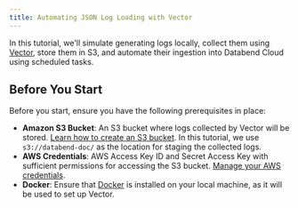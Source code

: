 ```yaml
---
title: Automating JSON Log Loading with Vector
---
```


In this tutorial, we'll simulate generating logs locally, collect them using [Vector](https://vector.dev/), store them in S3, and automate their ingestion into Databend Cloud using scheduled tasks.

## Before You Start

Before you start, ensure you have the following prerequisites in place:

- **Amazon S3 Bucket**: An S3 bucket where logs collected by Vector will be stored. [Learn how to create an S3 bucket](https://docs.aws.amazon.com/AmazonS3/latest/userguide/create-bucket-overview.html). In this tutorial, we use `s3://databend-doc/` as the location for staging the collected logs.
- **AWS Credentials**: AWS Access Key ID and Secret Access Key with sufficient permissions for accessing the S3 bucket. [Manage your AWS credentials](https://docs.aws.amazon.com/general/latest/gr/aws-sec-cred-types.html#access-keys-and-secret-access-keys).
- **Docker**: Ensure that [Docker](https://www.docker.com/) is installed on your local machine, as it will be used to set up Vector.